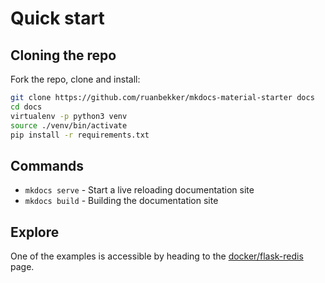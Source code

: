 # Quick start

## Cloning the repo

Fork the repo, clone and install:

```bash
git clone https://github.com/ruanbekker/mkdocs-material-starter docs
cd docs
virtualenv -p python3 venv
source ./venv/bin/activate
pip install -r requirements.txt
```

## Commands

* `mkdocs serve` - Start a live reloading documentation site
* `mkdocs build` - Building the documentation site

## Explore

One of the examples is accessible by heading to the [docker/flask-redis](docker/flask-redis.md) page.

